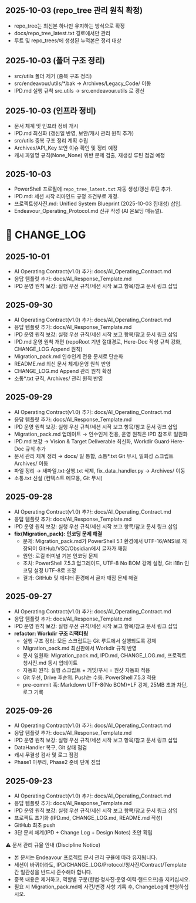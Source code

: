 ## 2025-10-03 (repo_tree 관리 원칙 확정)
- repo_tree는 최신본 하나만 유지하는 방식으로 확정
- docs/repo_tree_latest.txt 경로에서만 관리
- 루트 및 repo_trees/에 생성된 누적본은 정리 대상
## 2025-10-03 (폴더 구조 정리)
- src/utils 폴더 제거 (중복 구조 정리)
- src/endeavour/utils/*.bak → Archives/Legacy_Code/ 이동
- IPD.md 실행 규칙 src.utils → src.endeavour.utils 로 갱신
## 2025-10-03 (인프라 정비)
- 문서 체계 및 인프라 정비 개시
- IPD.md 최신화 (갱신일 반영, 보안/캐시 관리 원칙 추가)
- src/utils 중복 구조 정리 계획 수립
- Archives/API_Key 보안 이슈 확인 및 정리 예정
- 캐시 파일명 규칙(None_None) 위반 문제 검출, 재생성 루틴 점검 예정
## 2025-10-03
- PowerShell 프로필에 `repo_tree_latest.txt` 자동 생성/갱신 루틴 추가.
- IPD.md: 세션 시작 리마인드 규정 조건부로 개정.
- 프로젝트청사진.md: Unified System Blueprint (2025-10-03 집대성) 삽입.
- Endeavour_Operating_Protocol.md 신규 작성 (AI 온보딩 매뉴얼).
# 📑 CHANGE_LOG

## 2025-10-01
- AI Operating Contract(v1.0) 추가: docs/AI_Operating_Contract.md
- 응답 템플릿 추가: docs/AI_Response_Template.md
- IPD 운영 원칙 보강: 실행 우선 규칙/세션 시작 보고 항목/참고 문서 링크 삽입

## 2025-09-30
- AI Operating Contract(v1.0) 추가: docs/AI_Operating_Contract.md
- 응답 템플릿 추가: docs/AI_Response_Template.md
- IPD 운영 원칙 보강: 실행 우선 규칙/세션 시작 보고 항목/참고 문서 링크 삽입
- IPD.md 운영 원칙 개편 (repoRoot 기반 절대경로, Here-Doc 작성 규칙 강화, CHANGE_LOG Append 원칙)
- Migration_pack.md 인수인계 전용 문서로 단순화
- README.md 최신 문서 체계/운영 원칙 반영
- CHANGE_LOG.md Append 관리 원칙 확정
- 소통*.txt 규칙, Archives/ 관리 원칙 반영

## 2025-09-29
- AI Operating Contract(v1.0) 추가: docs/AI_Operating_Contract.md
- 응답 템플릿 추가: docs/AI_Response_Template.md
- IPD 운영 원칙 보강: 실행 우선 규칙/세션 시작 보고 항목/참고 문서 링크 삽입
- Migration_pack.md 업데이트 → 인수인계 전용, 운영 원칙은 IPD 참조로 일원화
- IPD.md 보강 → Vision & Target Deliverable 최신화, Workdir Guard·Here-Doc 규칙 추가
- 문서 관리 체계 정리 → docs/ 밑 통합, 소통*.txt Git 무시, 일회성 스크립트 Archives/ 이동
- 파일 정리 → 새파일.txt·실행.txt 삭제, fix_data_handler.py → Archives/ 이동
- 소통.txt 신설 (컨텍스트 메모용, Git 무시)

## 2025-09-28
- AI Operating Contract(v1.0) 추가: docs/AI_Operating_Contract.md
- 응답 템플릿 추가: docs/AI_Response_Template.md
- IPD 운영 원칙 보강: 실행 우선 규칙/세션 시작 보고 항목/참고 문서 링크 삽입
- **fix(Migration_pack): 인코딩 문제 해결**
  - 문제: Migration_pack.md가 PowerShell 5.1 환경에서 UTF-16/ANSI로 저장되어 GitHub/VSC/Obsidian에서 글자가 깨짐
  - 원인: 로컬 터미널 기본 인코딩 문제
  - 조치: PowerShell 7.5.3 업그레이드,  UTF-8 No BOM 강제 설정, Git i18n 인코딩 설정 UTF-8로 조정
  - 결과: GitHub 및 에디터 환경에서 글자 깨짐 문제 해결

## 2025-09-27
- AI Operating Contract(v1.0) 추가: docs/AI_Operating_Contract.md
- 응답 템플릿 추가: docs/AI_Response_Template.md
- IPD 운영 원칙 보강: 실행 우선 규칙/세션 시작 보고 항목/참고 문서 링크 삽입
- **refactor: Workdir 구조 리팩터링**
  - 실행 구조 정리: 모든 스크립트는 Git 루트에서 실행되도록 강제
  - Migration_pack.md 최신판에서 Workdir 규칙 반영
  - 문서 일원화: Migration_pack.md, IPD.md, CHANGE_LOG.md, 프로젝트청사진.md 동시 업데이트
  - 자동화 원칙: 실행 스크립트 + 커밋/푸시 = 원샷 자동화 적용
  - Git 우선, Drive 후순위. Push는 수동. PowerShell 7.5.3 적용
  - pre-commit 훅: Markdown UTF-8(No BOM)+LF 강제, 25MB 초과 차단, 로그 기록

## 2025-09-26
- AI Operating Contract(v1.0) 추가: docs/AI_Operating_Contract.md
- 응답 템플릿 추가: docs/AI_Response_Template.md
- IPD 운영 원칙 보강: 실행 우선 규칙/세션 시작 보고 항목/참고 문서 링크 삽입
- DataHandler 복구, Git 상태 점검
- 캐시 무결성 검사 및 로그 점검
- Phase1 마무리, Phase2 준비 단계 진입

## 2025-09-23
- AI Operating Contract(v1.0) 추가: docs/AI_Operating_Contract.md
- 응답 템플릿 추가: docs/AI_Response_Template.md
- IPD 운영 원칙 보강: 실행 우선 규칙/세션 시작 보고 항목/참고 문서 링크 삽입
- 프로젝트 초기화 (IPD.md, CHANGE_LOG.md, README.md 작성)
- GitHub 최초 push
- 3단 문서 체계(IPD + Change Log + Design Notes) 초안 확립

⚠️ 문서 관리 규율 안내 (Discipline Notice)
- 본 문서는 Endeavour 프로젝트 문서 관리 규율에 따라 유지됩니다.
- 세션이 바뀌더라도, IPD/CHANGE_LOG/Protocol/청사진/Contract/Template 간 일관성을 반드시 준수해야 합니다.
- 중복 내용은 제거하고, 역할별 구분(헌법·청사진·운영·이력·핸드오프)을 지키십시오.
- 필요 시 Migration_pack.md에 사건/변경 사항 기록 후, ChangeLog에 반영하십시오.